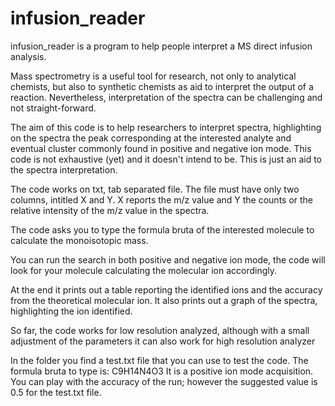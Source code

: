 # infusion_reader
infusion_reader is a program to help people interpret a MS direct infusion analysis.

Mass spectrometry is a useful tool for research, not only to analytical chemists, but also to synthetic chemists as aid to interpret the output of a reaction.
Nevertheless, interpretation of the spectra can be challenging and not straight-forward.

The aim of this code is to help researchers to interpret spectra, highlighting on the spectra the peak corresponding at the interested analyte and eventual cluster commonly found in positive and negative ion mode.
This code is not exhaustive (yet) and it doesn't intend to be. This is just an aid to the spectra interpretation.

The code works on txt, tab separated file. The file must have only two columns, intitled X and Y. X reports the m/z value and Y the counts or the relative intensity of the m/z value in the spectra.

The code asks you to type the formula bruta of the interested molecule to calculate the monoisotopic mass.

You can run the search in both positive and negative ion mode, the code will look for your molecule calculating the molecular ion accordingly.

At the end it prints out a table reporting the identified ions and the accuracy from the theoretical molecular ion.
It also prints out a graph of the spectra, highlighting the ion identified.

So far, the code works for low resolution analyzed, although with a small adjustment of the parameters it can also work for high resolution analyzer

In the folder you find a test.txt file that you can use to test the code. The formula bruta to type is: C9H14N4O3
It is a positive ion mode acquisition.
You can play with the accuracy of the run; however the suggested value is 0.5 for the test.txt file.
